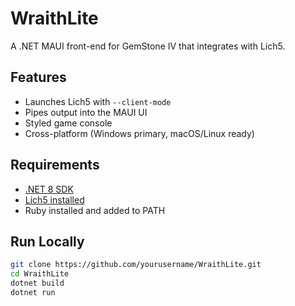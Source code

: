 # WraithLite

A .NET MAUI front-end for GemStone IV that integrates with Lich5.

## Features
- Launches Lich5 with `--client-mode`
- Pipes output into the MAUI UI
- Styled game console
- Cross-platform (Windows primary, macOS/Linux ready)

## Requirements
- [.NET 8 SDK](https://dotnet.microsoft.com)
- [Lich5 installed](https://github.com/rpherbig/lich-5)
- Ruby installed and added to PATH

## Run Locally

```bash
git clone https://github.com/yourusername/WraithLite.git
cd WraithLite
dotnet build
dotnet run

